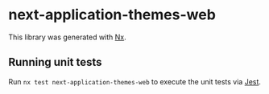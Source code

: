 # next-application-themes-web

This library was generated with [Nx](https://nx.dev).

## Running unit tests

Run `nx test next-application-themes-web` to execute the unit tests via [Jest](https://jestjs.io).
